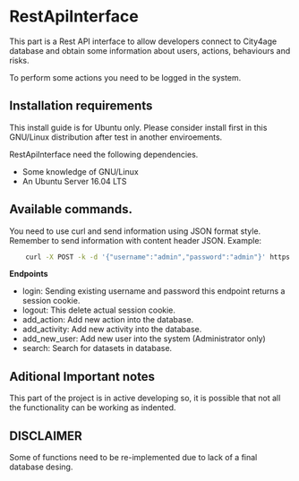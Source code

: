 RestApiInterface
==================

This part is a Rest API interface to allow developers connect to City4age database and obtain
some information about users, actions, behaviours and risks.

To perform some actions you need to be logged in the system.



Installation requirements
--------------------------

This install guide is for Ubuntu only. Please consider install first in this GNU/Linux distribution after test in another enviroements.

RestApiInterface need the following dependencies.


* Some knowledge of GNU/Linux
* An Ubuntu Server 16.04 LTS


Available commands.
-------------------

You need to use curl and send information using JSON format style. Remember to send information with
content header JSON. Example:

```bash
    curl -X POST -k -d '{"username":"admin","password":"admin"}' https://10.48.1.49/api/0.1/login --header "Content-Type:application/json"
```

**Endpoints**

* login: Sending existing username and password this endpoint returns a session cookie.
* logout: This delete actual session cookie.
* add_action: Add new action into the database.
* add_activity: Add new activity into the database.
* add_new_user: Add new user into the system (Administrator only)
* search: Search for datasets in database.


Aditional Important notes
---------------------------

This part of the project is in active developing so, it is possible that not all the functionality
can be working as indented.


DISCLAIMER
------------

Some of functions need to be re-implemented due to lack of a final database desing.